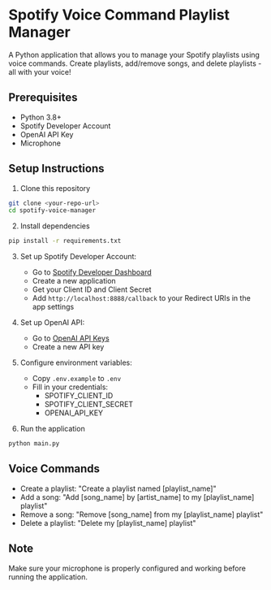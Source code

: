 # Spotify Voice Command Playlist Manager

A Python application that allows you to manage your Spotify playlists using voice commands. Create playlists, add/remove songs, and delete playlists - all with your voice!

## Prerequisites

- Python 3.8+
- Spotify Developer Account
- OpenAI API Key
- Microphone

## Setup Instructions

1. Clone this repository
```bash
git clone <your-repo-url>
cd spotify-voice-manager
```

2. Install dependencies
```bash
pip install -r requirements.txt
```

3. Set up Spotify Developer Account:
   - Go to [Spotify Developer Dashboard](https://developer.spotify.com/dashboard)
   - Create a new application
   - Get your Client ID and Client Secret
   - Add `http://localhost:8888/callback` to your Redirect URIs in the app settings

4. Set up OpenAI API:
   - Go to [OpenAI API Keys](https://platform.openai.com/api-keys)
   - Create a new API key

5. Configure environment variables:
   - Copy `.env.example` to `.env`
   - Fill in your credentials:
     - SPOTIFY_CLIENT_ID
     - SPOTIFY_CLIENT_SECRET
     - OPENAI_API_KEY

6. Run the application
```bash
python main.py
```

## Voice Commands

- Create a playlist: "Create a playlist named [playlist_name]"
- Add a song: "Add [song_name] by [artist_name] to my [playlist_name] playlist"
- Remove a song: "Remove [song_name] from my [playlist_name] playlist"
- Delete a playlist: "Delete my [playlist_name] playlist"

## Note
Make sure your microphone is properly configured and working before running the application.
